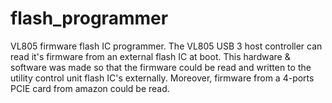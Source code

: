 # flash_programmer
VL805 firmware flash IC programmer.
The VL805 USB 3 host controller can read it's firmware from an external flash IC at boot. This hardware & software was made so that the firmware could be read and written to the utility control unit flash IC's externally. Moreover, firmware from a 4-ports PCIE card from amazon could be read.
